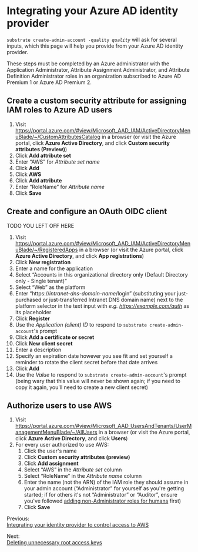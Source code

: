 # Integrating your Azure AD identity provider

<code>substrate create-admin-account -quality <em>quality</em></code> will ask for several inputs, which this page will help you provide from your Azure AD identity provider.

These steps must be completed by an Azure administrator with the Application Administrator, Attribute Assignment Administrator, and Attribute Definition Administrator roles in an organization subscribed to Azure AD Premium 1 or Azure AD Premium 2.

## Create a custom security attribute for assigning IAM roles to Azure AD users

1. Visit <https://portal.azure.com/#view/Microsoft_AAD_IAM/ActiveDirectoryMenuBlade/~/CustomAttributesCatalog> in a browser (or visit the Azure portal, click **Azure Active Directory**, and click **Custom security attributes (Preview)**)
2. Click **Add attribute set**
3. Enter &ldquo;AWS&rdquo; for _Attribute set name_
4. Click **Add**
5. Click **AWS**
6. Click **Add attribute**
7. Enter &ldquo;RoleName&rdquo; for _Attribute name_
8. Click **Save**

## Create and configure an OAuth OIDC client

TODO YOU LEFT OFF HERE

1. Visit <https://portal.azure.com/#view/Microsoft_AAD_IAM/ActiveDirectoryMenuBlade/~/RegisteredApps> in a browser (or visit the Azure portal, click **Azure Active Directory**, and click **App registrations**)
2. Click **New registration**
3. Enter a name for the application
4. Select &ldquo;Accounts in this organizational directory only (Default Directory only - Single tenant)&rdquo;
5. Select &ldquo;Web&rdquo; as the platform
6. Enter &ldquo;https://<em>intranet-dns-domain-name</em>/login&rdquo; (substituting your just-purchased or just-transferred Intranet DNS domain name) next to the platform selector in the text input with _e.g. https://example.com/auth_ as its placeholder
7. Click **Register**
8. Use the _Application (client) ID_ to respond to `substrate create-admin-account`'s prompt
9. Click **Add a certificate or secret**
10. Click **New client secret**
11. Enter a description
12. Specify an expiration date however you see fit and set yourself a reminder to rotate the client secret before that date arrives
13. Click **Add**
14. Use the _Value_ to respond to `substrate create-admin-account`'s prompt (being wary that this value will never be shown again; if you need to copy it again, you'll need to create a new client secret)

## Authorize users to use AWS

1. Visit <https://portal.azure.com/#view/Microsoft_AAD_UsersAndTenants/UserManagementMenuBlade/~/AllUsers> in a browser (or visit the Azure portal, click **Azure Active Directory**, and click **Users**)
2. For every user authorized to use AWS:
    1. Click the user's name
    2. Click **Custom security attributes (preview)**
    3. Click **Add assignment**
    4. Select &ldquo;AWS&rdquo; in the _Attribute set_ column
    5. Select &ldquo;RoleName&rdquo; in the _Attribute name_ column
    6. Enter the name (not the ARN) of the IAM role they should assume in your admin account (&ldquo;Administrator&rdquo; for yourself as you're getting started; if for others it's not &ldquo;Administrator&rdquo; or &ldquo;Auditor&rdquo;, ensure you've followed [adding non-Administrator roles for humans](../../adding-non-administrator-roles-for-humans/) first)
    7. Click **Save**

<section class="table">
    <section id="previous">
        <p>Previous:<br><a href="../integrating-your-identity-provider/">Integrating your identity provider to control access to AWS</a></p>
    </section>
    <section id="next">
        <p>Next:<br><a href="../deleting-unnecessary-root-access-keys/">Deleting unnecessary root access keys</a></p>
    </section>
</section>
